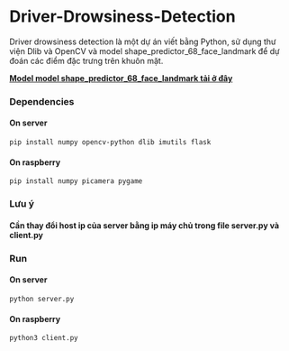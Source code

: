 # Driver-Drowsiness-Detection
Driver drowsiness detection là một dự án viết bằng Python, sử dụng thư viện Dlib và OpenCV và model shape_predictor_68_face_landmark để dự đoán các điểm đặc trưng trên khuôn mặt.

<b> <a href="http://dlib.net/files/shape_predictor_68_face_landmarks.dat.bz2">Model model shape_predictor_68_face_landmark tải ở đây</a></B>

### Dependencies 
#### On server
`pip install numpy opencv-python dlib imutils flask`
#### On raspberry
`pip install numpy picamera pygame`

### Lưu ý
#### Cần thay đổi host ip của server bằng ip máy chủ trong file server.py và client.py

### Run
#### On server
`python server.py`
#### On raspberry
`python3 client.py`
